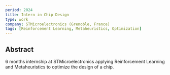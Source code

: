 ```yaml
---
period: 2024
title: Intern in Chip Design
type: work
company: STMicroelectronics (Grenoble, France)
tags: [Reinforcement Learning, Metaheuristics, Optimization]
---
```


## Abstract

6 months internship at STMicroelectronics applying Reinforcement Learning and Metaheuristics to optimize the design of a chip.